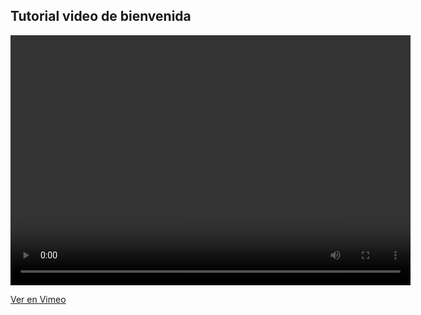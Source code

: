 ## Tutorial video de bienvenida

<video width="640" height="400" controls>
    <source src="https://www.w3schools.com/html/mov_bbb.mp4" type="video/mp4" />
    Your browser does not support the video tag
</video> 

[Ver en Vimeo](https://vimeo.com/413503485)
